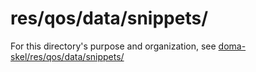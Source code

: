 # res/qos/data/snippets/

For this directory's purpose and organization, see [doma-skel/res/qos/data/snippets/](https://github.com/rajive/doma-skel/blob/master/res/qos/data/snippets/README.md)